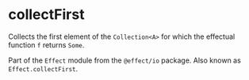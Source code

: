 # collectFirst

Collects the first element of the `Collection<A>` for which the effectual
function `f` returns `Some`.

Part of the `Effect` module from the `@effect/io` package. Also known as `Effect.collectFirst`.
